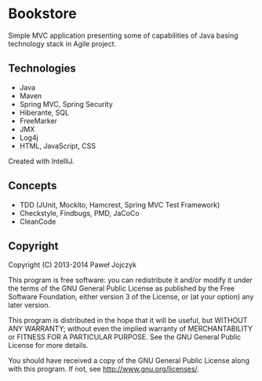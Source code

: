 Bookstore
=========

 Simple MVC application presenting some of capabilities of Java basing
 technology stack in Agile project.

Technologies
------------
 * Java
 * Maven
 * Spring MVC, Spring Security
 * Hiberante, SQL
 * FreeMarker
 * JMX
 * Log4j
 * HTML, JavaScript, CSS

 Created with IntelliJ.

Concepts
--------
 * TDD (JUnit, Mockito, Hamcrest, Spring MVC Test Framework)
 * Checkstyle, Findbugs, PMD, JaCoCo
 * CleanCode

Copyright
---------
 Copyright (C) 2013-2014 Paweł Jojczyk

 This program is free software: you can redistribute it and/or modify
 it under the terms of the GNU General Public License as published by
 the Free Software Foundation, either version 3 of the License, or
 (at your option) any later version.

 This program is distributed in the hope that it will be useful,
 but WITHOUT ANY WARRANTY; without even the implied warranty of
 MERCHANTABILITY or FITNESS FOR A PARTICULAR PURPOSE.  See the
 GNU General Public License for more details.

 You should have received a copy of the GNU General Public License
 along with this program.  If not, see <http://www.gnu.org/licenses/>.
